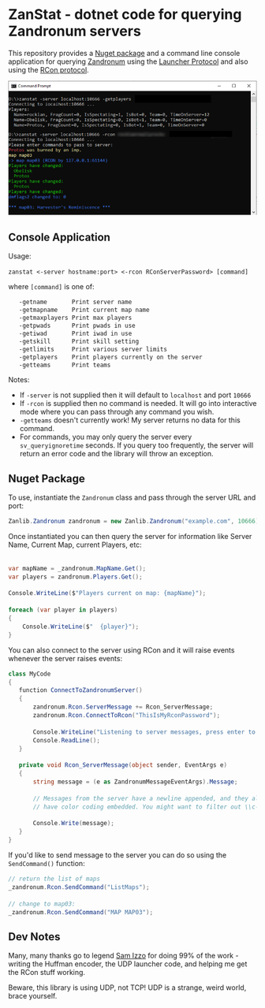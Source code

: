 # ZanStat - dotnet code for querying Zandronum servers

This repository provides a [Nuget package](https://www.nuget.org/packages/Rocklan.Zanstat) and a command line console application for querying [Zandronum](https://zandronum.com) using the [Launcher Protocol](https://wiki.zandronum.com/Launcher_protocol) and also using the [RCon protocol](https://wiki.zandronum.com/RCon_protocol). 

![Example Console Usage](https://github.com/rocklan/zanstat/blob/master/screenshot.png?raw=true)

## Console Application

Usage:

`zanstat <-server hostname:port> <-rcon RConServerPassword> [command]`

where `[command]` is one of:

```
   -getname       Print server name
   -getmapname    Print current map name
   -getmaxplayers Print max players  
   -getpwads      Print pwads in use  
   -getiwad       Print iwad in use  
   -getskill      Print skill setting  
   -getlimits     Print various server limits  
   -getplayers    Print players currently on the server  
   -getteams      Print teams  
```

Notes:
   * If `-server` is not supplied then it will default to `localhost` and port `10666`
   * If `-rcon` is supplied then no command is needed. It will go into interactive mode where you can pass through any command you wish.
   * `-getteams` doesn't currently work! My server returns no data for this command.
   * For commands, you may only query the server every `sv_queryignoretime` seconds. If you query too frequently, the server will return an error code and the library will throw an exception.

## Nuget Package

To use, instantiate the `Zandronum` class and pass through the server URL and port:

```csharp
Zanlib.Zandronum zandronum = new Zanlib.Zandronum("example.com", 10666);
```

Once instantiated you can then query the server for information like Server Name, Current Map, current Players, etc:

```csharp

var mapName = _zandronum.MapName.Get();
var players = zandronum.Players.Get();

Console.WriteLine($"Players current on map: {mapName}");

foreach (var player in players)
{
    Console.WriteLine($"  {player}");
}
```

You can also connect to the server using RCon and it will raise events whenever the server raises events:

```csharp
class MyCode
{
   function ConnectToZandronumServer()
   {
       zandronum.Rcon.ServerMessage += Rcon_ServerMessage;
       zandronum.Rcon.ConnectToRcon("ThisIsMyRconPassword");

       Console.WriteLine("Listening to server messages, press enter to quit...");
       Console.ReadLine();
   }

   private void Rcon_ServerMessage(object sender, EventArgs e)
   {
       string message = (e as ZandronumMessageEventArgs).Message;
       
       // Messages from the server have a newline appended, and they also 
       // have color coding embedded. You might want to filter out \\c- from the message
       
       Console.Write(message);
   }
}
```

If you'd like to send message to the server you can do so using the `SendCommand()` function:

```csharp
// return the list of maps
_zandronum.Rcon.SendCommand("ListMaps");
   
// change to map03:
_zandronum.Rcon.SendCommand("MAP MAP03");
```

## Dev Notes

Many, many thanks go to legend [Sam Izzo](https://github.com/samizzo/) for doing 99% of the work - writing the Huffman encoder, the UDP launcher code, and helping me get the RCon stuff working. 

Beware, this library is using UDP, not TCP! UDP is a strange, weird world, brace yourself.
